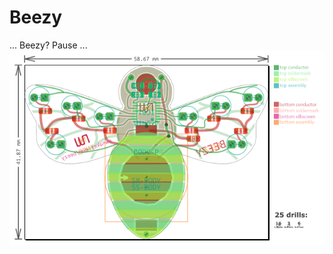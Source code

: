 # Beezy

... Beezy? Pause ...
![Beezy](https://github.com/nwmaker/beezy/blob/master/docs/beezy-svg.png)

